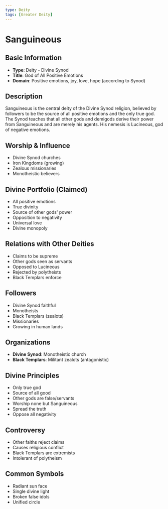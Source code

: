 ```yaml
---
type: Deity
tags: [Greater Deity]
---
```


# Sanguineous

## Basic Information
- **Type**: Deity - Divine Synod
- **Title**: God of All Positive Emotions
- **Domain**: Positive emotions, joy, love, hope (according to Synod)

## Description
Sanguineous is the central deity of the Divine Synod religion, believed by followers to be the source of all positive emotions and the only true god. The Synod teaches that all other gods and demigods derive their power from Sanguineous and are merely his agents. His nemesis is Lucineous, god of negative emotions.

## Worship & Influence
- Divine Synod churches
- Iron Kingdoms (growing)
- Zealous missionaries
- Monotheistic believers

## Divine Portfolio (Claimed)
- All positive emotions
- True divinity
- Source of other gods' power
- Opposition to negativity
- Universal love
- Divine monopoly

## Relations with Other Deities
- Claims to be supreme
- Other gods seen as servants
- Opposed to Lucineous
- Rejected by polytheists
- Black Templars enforce

## Followers
- Divine Synod faithful
- Monotheists
- Black Templars (zealots)
- Missionaries
- Growing in human lands

## Organizations
- **Divine Synod**: Monotheistic church
- **Black Templars**: Militant zealots (antagonistic)

## Divine Principles
- Only true god
- Source of all good
- Other gods are false/servants
- Worship none but Sanguineous
- Spread the truth
- Oppose all negativity

## Controversy
- Other faiths reject claims
- Causes religious conflict
- Black Templars are extremists
- Intolerant of polytheism

## Common Symbols
- Radiant sun face
- Single divine light
- Broken false idols
- Unified circle